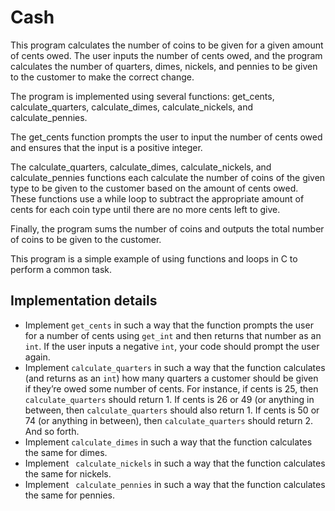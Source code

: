 <h1> Cash </h1>

This program calculates the number of coins to be given for a given amount of cents owed. The user inputs the number of cents owed, and the program calculates the number of quarters, dimes, nickels, and pennies to be given to the customer to make the correct change.

The program is implemented using several functions: get_cents, calculate_quarters, calculate_dimes, calculate_nickels, and calculate_pennies.

The get_cents function prompts the user to input the number of cents owed and ensures that the input is a positive integer.

The calculate_quarters, calculate_dimes, calculate_nickels, and calculate_pennies functions each calculate the number of coins of the given type to be given to the customer based on the amount of cents owed. These functions use a while loop to subtract the appropriate amount of cents for each coin type until there are no more cents left to give.

Finally, the program sums the number of coins and outputs the total number of coins to be given to the customer.

This program is a simple example of using functions and loops in C to perform a common task.


<h2>Implementation details </h2>

+ Implement <code>get_cents</code> in such a way that the function prompts the user for a number of cents using <code>get_int</code> and then returns that number as an <code>int</code>. If the user inputs a negative <code>int</code>, your code should prompt the user again. 
+ Implement <code>calculate_quarters</code> in such a way that the function calculates (and returns as an <code>int</code>) how many quarters a customer should be given if they’re owed some number of cents. For instance, if cents is 25, then <code>calculate_quarters</code> should return 1. If cents is 26 or 49 (or anything in between, then <code>calculate_quarters</code> should also return 1. If cents is 50 or 74 (or anything in between), then <code>calculate_quarters</code> should return 2. And so forth.
+ Implement <code>calculate_dimes</code> in such a way that the function calculates the same for dimes.
+ Implement <code> calculate_nickels</code> in such a way that the function calculates the same for nickels.
+ Implement <code> calculate_pennies</code> in such a way that the function calculates the same for pennies.